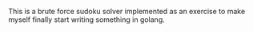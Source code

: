 This is a brute force sudoku solver implemented as an exercise to make
myself finally start writing something in golang.
